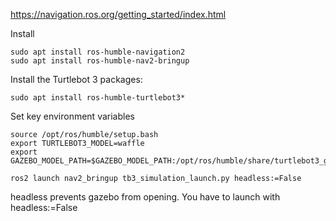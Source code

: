 https://navigation.ros.org/getting_started/index.html


Install
```
sudo apt install ros-humble-navigation2
sudo apt install ros-humble-nav2-bringup
```

Install the Turtlebot 3 packages:
```
sudo apt install ros-humble-turtlebot3*
```


Set key environment variables
```
source /opt/ros/humble/setup.bash
export TURTLEBOT3_MODEL=waffle
export GAZEBO_MODEL_PATH=$GAZEBO_MODEL_PATH:/opt/ros/humble/share/turtlebot3_gazebo/models

ros2 launch nav2_bringup tb3_simulation_launch.py headless:=False
```
headless prevents gazebo from opening. You have to launch with headless:=False

